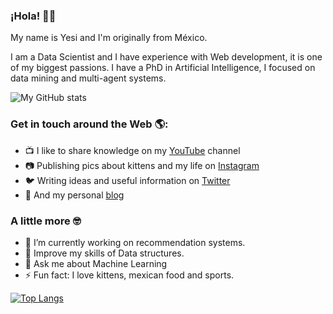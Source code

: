 ### ¡Hola! 👋🏼

My name is Yesi and I'm originally from México.

I am a Data Scientist and I have experience with Web development, it is one of my biggest passions. 
I have a PhD in Artificial Intelligence, I focused on data mining and multi-agent systems.

![My GitHub stats](https://github-readme-stats.vercel.app/api?username=yesidays&show_icons=true&theme=dracula&count_private=true&layout=compact)

### Get in touch around the Web 🌎:

- 📺 I like to share knowledge on my [YouTube](https://www.youtube.com/user/silvercorp) channel 
- 📷 Publishing pics about kittens and my life on [Instagram](https://www.instagram.com/yesidaysb)
- 🐦 Writing ideas and useful information on [Twitter](https://www.twitter.com/silvercorp)
- 📝 And my personal [blog](https://www.yesidays.tech)

### A little more 🤓

- 🔭 I’m currently working on recommendation systems.
- 🌱 Improve my skills of Data structures.
- 💬 Ask me about Machine Learning
- ⚡ Fun fact: I love kittens, mexican food and sports.

[![Top Langs](https://github-readme-stats.vercel.app/api/top-langs/?username=yesidays)](https://github.com/yesidays/github-readme-stats)


